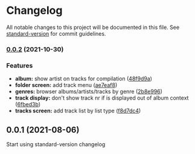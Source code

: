 # Changelog

All notable changes to this project will be documented in this file. See [standard-version](https://github.com/conventional-changelog/standard-version) for commit guidelines.

### [0.0.2](https://github.com-ffalt/ffalt/jampacked/compare/v0.0.1...v0.0.2) (2021-10-30)


### Features

* **album:** show artist on tracks for compilation ([48f9d9a](https://github.com-ffalt/ffalt/jampacked/commit/48f9d9af776f8380e26eac15d7cf6bc3c0bcbfb0))
* **folder screen:** add track menu ([ae7eaf8](https://github.com-ffalt/ffalt/jampacked/commit/ae7eaf80c292c94b5d1b679237d6bf860120a45c))
* **genres:** browser albums/artists/tracks by genre ([2b8e996](https://github.com-ffalt/ffalt/jampacked/commit/2b8e9969b4c67930db9530b11d95e280705ae191))
* **track display:** don't show track nr if is displayed out of album context ([6fbed3b](https://github.com-ffalt/ffalt/jampacked/commit/6fbed3b262b76628646604ad3b6ca990cfe7da0d))
* **tracks screen:** add track list by list type ([f8d7dc4](https://github.com-ffalt/ffalt/jampacked/commit/f8d7dc4f328ea3d96ec189b0376f2e4b5b9a40a9))

## 0.0.1 (2021-08-06)

Start using standard-version changelog
